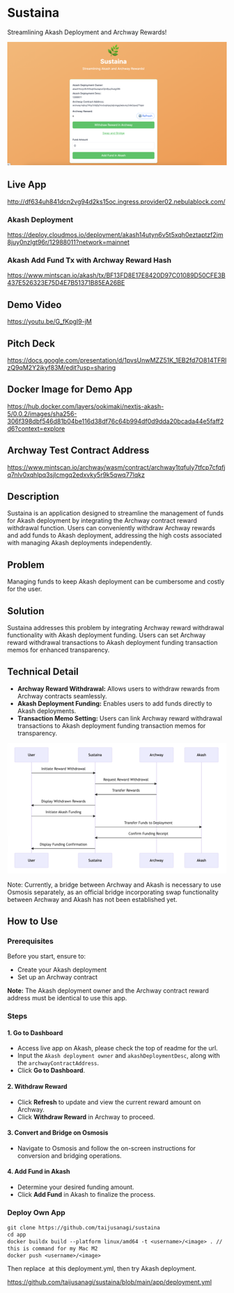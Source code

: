 # Sustaina

Streamlining Akash Deployment and Archway Rewards!

![screen-2](./docs/screen-2.png)

## Live App

http://df634uh841dcn2vg94d2ks15oc.ingress.provider02.nebulablock.com/

### Akash Deployment

https://deploy.cloudmos.io/deployment/akash14utyn6v5t5xqh0eztaptzf2jm8juy0nzlgt96r/12988011?network=mainnet

### Akash Add Fund Tx with Archway Reward Hash

https://www.mintscan.io/akash/tx/BF13FD8E17E8420D97C01089D50CFE3B437E526323E75D4E7B51371B85EA26BE

## Demo Video

https://youtu.be/G_fKpgI9-jM

## Pitch Deck

https://docs.google.com/presentation/d/1pvsUnwMZZ51K_1EB2fd7O814TFRlzQ9qM2Y2ikyf83M/edit?usp=sharing

## Docker Image for Demo App

https://hub.docker.com/layers/ookimaki/nextjs-akash-5/0.0.2/images/sha256-306f398dbf546d81b04be116d38df76c64b994df0d9dda20bcada44e5faff2d6?context=explore

## Archway Test Contract Address

https://www.mintscan.io/archway/wasm/contract/archway1tqfuly7tfcp7cfqfjq7nlv0xqhlpq3sjlcmgq2edxvky5r9k5qwq77lqkz

## Description

Sustaina is an application designed to streamline the management of funds for Akash deployment by integrating the Archway contract reward withdrawal function. Users can conveniently withdraw Archway rewards and add funds to Akash deployment, addressing the high costs associated with managing Akash deployments independently.

## Problem

Managing funds to keep Akash deployment can be cumbersome and costly for the user.

## Solution

Sustaina addresses this problem by integrating Archway reward withdrawal functionality with Akash deployment funding. Users can set Archway reward withdrawal transactions to Akash deployment funding transaction memos for enhanced transparency.

## Technical Detail

- **Archway Reward Withdrawal:** Allows users to withdraw rewards from Archway contracts seamlessly.
- **Akash Deployment Funding:** Enables users to add funds directly to Akash deployments.
- **Transaction Memo Setting:** Users can link Archway reward withdrawal transactions to Akash deployment funding transaction memos for transparency.

![diagram](./docs/diagram.png)

Note: Currently, a bridge between Archway and Akash is necessary to use Osmosis separately, as an official bridge incorporating swap functionality between Archway and Akash has not been established yet.

## How to Use

### Prerequisites

Before you start, ensure to:

- Create your Akash deployment
- Set up an Archway contract

**Note:** The Akash deployment owner and the Archway contract reward address must be identical to use this app.

### Steps

#### **1. Go to Dashboard**

- Access live app on Akash, please check the top of readme for the url.
- Input the `Akash deployment owner` and `akashDeploymentDesc`, along with the `archwayContractAddress`.
- Click **Go to Dashboard**.

#### **2. Withdraw Reward**

- Click **Refresh** to update and view the current reward amount on Archway.
- Click **Withdraw Reward** in Archway to proceed.

#### **3. Convert and Bridge on Osmosis**

- Navigate to Osmosis and follow the on-screen instructions for conversion and bridging operations.

#### **4. Add Fund in Akash**

- Determine your desired funding amount.
- Click **Add Fund** in Akash to finalize the process.

### Deploy Own App

```
git clone https://github.com/taijusanagi/sustaina
cd app
docker buildx build --platform linux/amd64 -t <username>/<image> . // this is command for my Mac M2
docker push <username>/<image>
```

Then replace <username><image> at this deployment.yml, then try Akash deployment.

https://github.com/taijusanagi/sustaina/blob/main/app/deployment.yml
